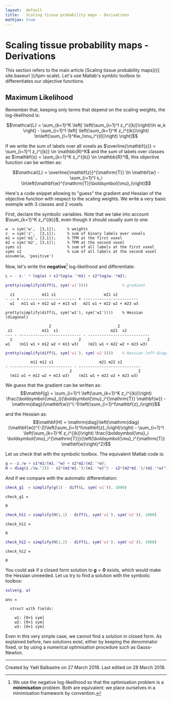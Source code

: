 ```yaml
---
layout:  default
title:   Scaling tissue probability maps - Derivations
mathjax: true
---
```


Scaling tissue probability maps - Derivations
=============================================

This section refers to the main article [Scaling tissue probability maps]({{ site.baseurl }}/tpm-scale).
Let's use Matlab's symblic toolbox to differentiates our objective functions.

Maximum Likelihood
------------------

Remember that, keeping only terms that depend on the scaling weights, the log-likelihood is:

$$\mathcal{L}
= \sum_{k=1}^K \left[ \left(\sum_{i=1}^I z_i^{(k)}\right)\ln w_k \right] - \sum_{i=1}^I \left[ \left(\sum_{k=1}^K z_i^{(k)}\right) \ln\left(\sum_{l=1}^Kw_l\mu_i^{(l)}\right) \right]$$

If we write the sum of labels over all voxels as $\overline{\mathbf{z}} = \sum_{i=1}^I z_i^{(k)} \in \mathbb{R}^K$ and the sum of labels over classes as $\mathbf{s} = \sum_{k=1}^K z_i^{(k)} \in \mathbb{R}^I$, this objective function can be written as:

$$\mathcal{L}
= \overline{\mathbf{z}}^{\mathrm{T}} \ln \mathbf{w} - \sum_{i=1}^I s_i \ln\left(\mathbf{w}^{\mathrm{T}}\boldsymbol{\mu}_i\right)$$

Here's a code snippet allowing to "guess" the gradient and Hessian of the objective function with respect to the scaling weights. We write a very basic exemple with 3 classes and 2 voxels.


First, declare the symbolic variables. Note that we take into account $\sum_{k=1}^K z_i^{(k)}$, even though it should usually sum to one.
```=
w  = sym('w',  [3,1]);     % weights
z  = sym('z',  [3,1]);     % sum of binary labels over voxels
m1 = sym('m1', [3,1]);     % TPM at the first voxel
m2 = sym('m2', [3,1]);     % TPM at the second voxel
syms s1                    % sum of all labels at the first voxel
syms s2                    % sum of all labels at the second voxel
assume(w, 'positive')
```

Now, let's write the **negative**[^negativell] log-likelihood and differentiate:

[^negativell]: We use the negative log-likelihood so that the optimisation problem is a **minimisation** problem. Both are equivalent: we place ourselves in a minimisation framework by convention.

```matlab
L = - z.' * log(w) + s1*log(w.'*m1) + s2*log(w.'*m2);

pretty(simplify(diff(L, sym('w1'))))               % gradient
```
```
  z1            m11 s1                     m21 s2
- -- + ------------------------ + ------------------------
  w1   m11 w1 + m12 w2 + m13 w3   m21 w1 + m22 w2 + m23 w3
```
```matlab=+
pretty(simplify(diff(L, sym('w1'), sym('w1'))))    % Hessian (diagonal)
```
```
                   2                             2
 z1             m11  s1                       m21  s2
--- - --------------------------- - ---------------------------
  2                             2                             2
w1    (m11 w1 + m12 w2 + m13 w3)    (m21 w1 + m22 w2 + m23 w3)
```
```matlab
pretty(simplify(diff(L, sym('w1'), sym('w2'))))    % Hessian (off-diagonal)
```
```
           m11 m12 s1                    m21 m22 s2
- --------------------------- - ---------------------------
                            2                             2
  (m11 w1 + m12 w2 + m13 w3)    (m21 w1 + m22 w2 + m23 w3)
```

We guess that the gradient can be written as:
$$\mathbf{g} = \sum_{i=1}^I \left(\sum_{k=1}^K z_i^{(k)}\right) \frac{\boldsymbol{\mu}_i}{\boldsymbol{\mu}_i^{\mathrm{T}} \mathbf{w}} - \mathrm{diag}(\mathbf{w})^{-1}\left(\sum_{i=1}^I\mathbf{z}_i\right)$$

and the Hessian as:
$$\mathbf{H} = \mathrm{diag}\left(\mathrm{diag}(\mathbf{w})^{-2}\left(\sum_{i=1}^I\mathbf{z}_i\right)\right) - \sum_{i=1}^I \left(\sum_{k=1}^K z_i^{(k)}\right) \frac{\boldsymbol{\mu}_i \boldsymbol{\mu}_i^{\mathrm{T}}}{\left(\boldsymbol{\mu}_i^{\mathrm{T}} \mathbf{w}\right)^2}$$

Let us check that with the symbolic toolbox. The equivalent Matlab code is:
```matlab
g = -z./w + s1*m1/(m1.'*w) + s2*m2/(m2.'*w);
H = diag(z./(w.^2)) - s1*(m1*m1.')/(m1.'*w)^2 - s2*(m2*m2.')/(m2.'*w)^2;

```
And if we compare with the automatic differentiation:
```matlab
check_g1  = simplify(g(1) - diff(L, sym('w1')), 1000)
```
```
check_g1 =

0
```
```matlab
check_h11 = simplify(H(1,1) - diff(L, sym('w1'), sym('w1')), 1000)
```
```
check_h11 =

0
```
```matlab
check_h12 = simplify(H(1,2) - diff(L, sym('w1'), sym('w2')), 1000)
```
```
check_h12 =

0
```

You could ask if a closed form solution to $\mathbf{g} = \mathbf{0}$ exists, which would make the Hessian unneeded. Let us try to find a solution with the symbolic toolbox:
```matlab
solve(g, w)
```
```
ans =

  struct with fields:

    w1: [0×1 sym]
    w2: [0×1 sym]
    w3: [0×1 sym]
```
Even in this very simple case, we cannot find a solution in closed form. As explained before, two solutions exist, either by keeping the denominator fixed, or by using a numerical optimisation procedure such as Gauss-Newton.

---
Created by Yaël Balbastre on 27 March 2018.
Last edited on 28 March 2018.
